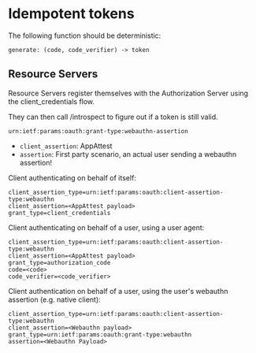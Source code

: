 

# Idempotent tokens

The following function should be deterministic:
```
generate: (code, code_verifier) -> token
```

## Resource Servers

Resource Servers register themselves with the Authorization Server using the client_credentials flow.

They can then call /introspect to figure out if a token is still valid.


`urn:ietf:params:oauth:grant-type:webauthn-assertion`

* `client_assertion`:  AppAttest
* `assertion`: First party scenario, an actual user sending a webauthn assertion!


Client authenticating on behalf of itself:
```
client_assertion_type=urn:ietf:params:oauth:client-assertion-type:webauthn
client_assertion=<AppAttest payload>
grant_type=client_credentials
```

Client authenticating on behalf of a user, using a user agent:
```
client_assertion_type=urn:ietf:params:oauth:client-assertion-type:webauthn
client_assertion=<AppAttest payload>
grant_type=authorization_code
code=<code>
code_verifier=<code_verifier>
```

Client authentication on behalf of a user, using the user's webauthn assertion (e.g. native client):
```
client_assertion_type=urn:ietf:params:oauth:client-assertion-type:webauthn
client_assertion=<Webauthn payload>
grant_type=urn:ietf:params:oauth:grant-type:webauthn
assertion=<Webauthn Payload>
```
